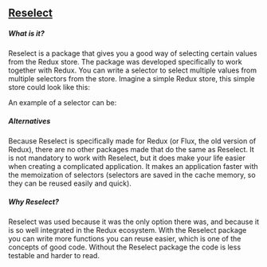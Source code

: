 ## [Reselect](https://github.com/reactjs/reselect)
##### What is it?
Reselect is a package that gives you a good way of selecting certain values from the Redux store. The package was developed specifically to work together with Redux. You can write a selector to select multiple values from multiple selectors from the store. Imagine a simple Redux store, this simple store could look like this:

<!-- Gist: Redux example store object -->
<script src="{{ book.gist }}/f4b51dfffc63d228a0168e7da719ca9d.js"></script>

An example of a selector can be:

<!-- Gist: Reselect example function -->
<script src="{{ book.gist }}/89c11e99b77635bfbd0346c152e98ef9.js"></script>

##### Alternatives
Because Reselect is specifically made for Redux (or Flux, the old version of Redux), there are no other packages made that do the same as Reselect. It is not mandatory to work with Reselect, but it does make your life easier when creating a complicated application. It makes an application faster with the memoization of selectors (selectors are saved in the cache memory, so they can be reused easily and quick).

##### Why Reselect?
Reselect was used because it was the only option there was, and because it is so well integrated in the Redux ecosystem. With the Reselect package you can write more functions you can reuse easier, which is one of the concepts of good code. Without the Reselect package the code is less testable and harder to read.
